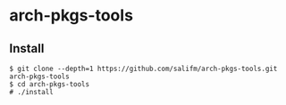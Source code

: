 # arch-pkgs-tools

## Install

```console
$ git clone --depth=1 https://github.com/salifm/arch-pkgs-tools.git arch-pkgs-tools
$ cd arch-pkgs-tools
# ./install
```
